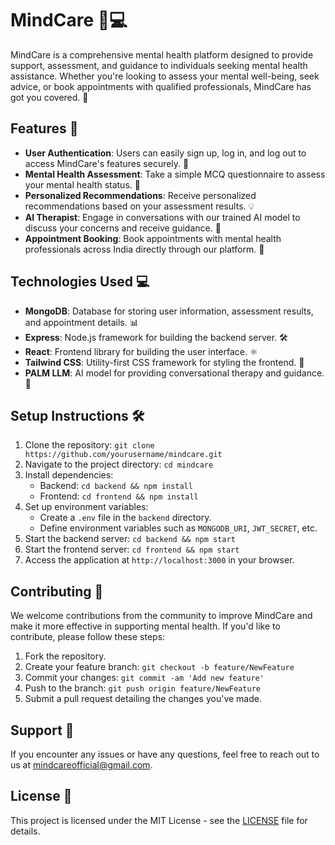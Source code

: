 # MindCare 🧠💻

MindCare is a comprehensive mental health platform designed to provide support, assessment, and guidance to individuals seeking mental health assistance. Whether you're looking to assess your mental well-being, seek advice, or book appointments with qualified professionals, MindCare has got you covered. 🌟

## Features 🚀

- **User Authentication**: Users can easily sign up, log in, and log out to access MindCare's features securely. 🔐
- **Mental Health Assessment**: Take a simple MCQ questionnaire to assess your mental health status. 📝
- **Personalized Recommendations**: Receive personalized recommendations based on your assessment results. 💡
- **AI Therapist**: Engage in conversations with our trained AI model to discuss your concerns and receive guidance. 🤖
- **Appointment Booking**: Book appointments with mental health professionals across India directly through our platform. 📅

## Technologies Used 💻

- **MongoDB**: Database for storing user information, assessment results, and appointment details. 📊
- **Express**: Node.js framework for building the backend server. 🛠️
- **React**: Frontend library for building the user interface. ⚛️
- **Tailwind CSS**: Utility-first CSS framework for styling the frontend. 🎨
- **PALM LLM**: AI model for providing conversational therapy and guidance. 🧠

## Setup Instructions 🛠️

1. Clone the repository: `git clone https://github.com/yourusername/mindcare.git`
2. Navigate to the project directory: `cd mindcare`
3. Install dependencies:
   - Backend: `cd backend && npm install`
   - Frontend: `cd frontend && npm install`
4. Set up environment variables:
   - Create a `.env` file in the `backend` directory.
   - Define environment variables such as `MONGODB_URI`, `JWT_SECRET`, etc.
5. Start the backend server: `cd backend && npm start`
6. Start the frontend server: `cd frontend && npm start`
7. Access the application at `http://localhost:3000` in your browser.

## Contributing 🤝

We welcome contributions from the community to improve MindCare and make it more effective in supporting mental health. If you'd like to contribute, please follow these steps:

1. Fork the repository.
2. Create your feature branch: `git checkout -b feature/NewFeature`
3. Commit your changes: `git commit -am 'Add new feature'`
4. Push to the branch: `git push origin feature/NewFeature`
5. Submit a pull request detailing the changes you've made.

## Support 🤗

If you encounter any issues or have any questions, feel free to reach out to us at mindcareofficial@gmail.com.

## License 📜

This project is licensed under the MIT License - see the [LICENSE](LICENSE) file for details.

